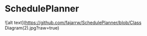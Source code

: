 # SchedulePlanner
![alt text](https://github.com/fajarrw/SchedulePlanner/blob/Class Diagram(2).jpg?raw=true)
